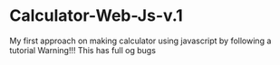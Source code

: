# Calculator-Web-Js-v.1
My first approach on making calculator using javascript by following a tutorial
Warning!!! This has full og bugs
